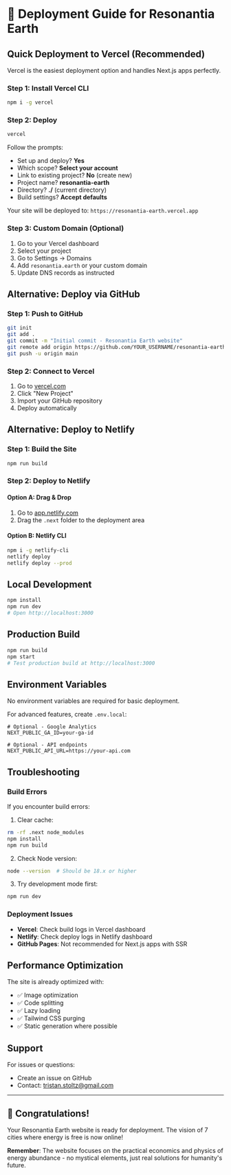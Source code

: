 # 🚀 Deployment Guide for Resonantia Earth

## Quick Deployment to Vercel (Recommended)

Vercel is the easiest deployment option and handles Next.js apps perfectly.

### Step 1: Install Vercel CLI

```bash
npm i -g vercel
```

### Step 2: Deploy

```bash
vercel
```

Follow the prompts:
- Set up and deploy? **Yes**
- Which scope? **Select your account**
- Link to existing project? **No** (create new)
- Project name? **resonantia-earth**
- Directory? **./** (current directory)
- Build settings? **Accept defaults**

Your site will be deployed to: `https://resonantia-earth.vercel.app`

### Step 3: Custom Domain (Optional)

1. Go to your Vercel dashboard
2. Select your project
3. Go to Settings → Domains
4. Add `resonantia.earth` or your custom domain
5. Update DNS records as instructed

## Alternative: Deploy via GitHub

### Step 1: Push to GitHub

```bash
git init
git add .
git commit -m "Initial commit - Resonantia Earth website"
git remote add origin https://github.com/YOUR_USERNAME/resonantia-earth.git
git push -u origin main
```

### Step 2: Connect to Vercel

1. Go to [vercel.com](https://vercel.com)
2. Click "New Project"
3. Import your GitHub repository
4. Deploy automatically

## Alternative: Deploy to Netlify

### Step 1: Build the Site

```bash
npm run build
```

### Step 2: Deploy to Netlify

#### Option A: Drag & Drop
1. Go to [app.netlify.com](https://app.netlify.com)
2. Drag the `.next` folder to the deployment area

#### Option B: Netlify CLI
```bash
npm i -g netlify-cli
netlify deploy
netlify deploy --prod
```

## Local Development

```bash
npm install
npm run dev
# Open http://localhost:3000
```

## Production Build

```bash
npm run build
npm start
# Test production build at http://localhost:3000
```

## Environment Variables

No environment variables are required for basic deployment.

For advanced features, create `.env.local`:

```env
# Optional - Google Analytics
NEXT_PUBLIC_GA_ID=your-ga-id

# Optional - API endpoints
NEXT_PUBLIC_API_URL=https://your-api.com
```

## Troubleshooting

### Build Errors

If you encounter build errors:

1. Clear cache:
```bash
rm -rf .next node_modules
npm install
npm run build
```

2. Check Node version:
```bash
node --version  # Should be 18.x or higher
```

3. Try development mode first:
```bash
npm run dev
```

### Deployment Issues

- **Vercel**: Check build logs in Vercel dashboard
- **Netlify**: Check deploy logs in Netlify dashboard
- **GitHub Pages**: Not recommended for Next.js apps with SSR

## Performance Optimization

The site is already optimized with:
- ✅ Image optimization
- ✅ Code splitting
- ✅ Lazy loading
- ✅ Tailwind CSS purging
- ✅ Static generation where possible

## Support

For issues or questions:
- Create an issue on GitHub
- Contact: tristan.stoltz@gmail.com

---

## 🎉 Congratulations!

Your Resonantia Earth website is ready for deployment. The vision of 7 cities where energy is free is now online!

**Remember**: The website focuses on the practical economics and physics of energy abundance - no mystical elements, just real solutions for humanity's future.